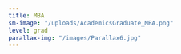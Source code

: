 ```yaml
---
title: MBA
sm-image: "/uploads/AcademicsGraduate_MBA.png"
level: grad
parallax-img: "/images/Parallax6.jpg"
---
```


